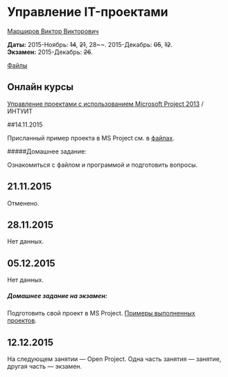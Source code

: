 # Управление IT-проектами

[Марширов Виктор Викторович](https://www.hse.ru/org/persons/202020)

**Даты:** 2015-Ноябрь: ~~14~~, ~~21~~, 28~~. 2015-Декабрь: ~~05~~, ~~12~~.  
**Экзамен:** 2015-Декабрь: ~~26~~.

[Файлы](https://yadi.sk/d/Y8Cwc88uxgXT5/151114%2C%20Управление%20IT-проектами)


## Онлайн курсы

[Управление проектами с использованием Microsoft Project 2013](http://www.intuit.ru/studies/courses/13976/1279/info) /ИНТУИТ  


##14.11.2015

Присланный пример проекта в MS Project см. в [файлах](https://yadi.sk/d/l6_9Wl7Trgnix/151114%2C%20Управление%20IT-проектами).

#####Домашнее задание:

Ознакомиться с файлом и программой и подготовить вопросы.


## 21.11.2015

Отменено.


## 28.11.2015

Нет данных.


## 05.12.2015

Нет данных.

##### Домашнее задание на экзамен:

Подготовить свой проект в MS Project. [Примеры выполненных проектов](http://ed.nn2000.info/public_html/project-management/%D0%9F%D1%80%D0%B8%D0%BC%D0%B5%D1%80%D1%8B%20%D0%BF%D1%80%D0%BE%D0%B5%D0%BA%D1%82%D0%BE%D0%B2/).



## 12.12.2015

На следующем занятии — Open Project. Одна часть занятия — занятие, другая часть — экзамен.
